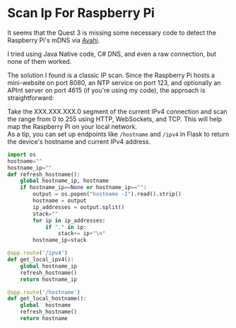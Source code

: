 # Scan Ip For Raspberry Pi

It seems that the Quest 3 is missing some necessary code to detect the Raspberry Pi's mDNS via [Avahi](https://webshed.org/projects/raspberrypi/mdns/).  

I tried using Java Native code, C# DNS, and even a raw connection, but none of them worked.  

The solution I found is a classic IP scan. Since the Raspberry Pi hosts a mini-website on port 8080, an NTP service on port 123, and optionally an APInt server on port 4615 (if you're using my code), the approach is straightforward:  

Take the XXX.XXX.XXX.0 segment of the current IPv4 connection and scan the range from 0 to 255 using HTTP, WebSockets, and TCP. This will help map the Raspberry Pi on your local network.  
As a tip, you can set up endpoints like `/hostname` and `/ipv4` in Flask to return the device's hostname and current IPv4 address.

``` py
import os
hostname=""
hostname_ip=""
def refresh_hostname():
    global hostname_ip, hostname
    if hostname_ip==None or hostname_ip=="":
        output = os.popen("hostname -I").read().strip()
        hostname = output
        ip_addresses = output.split()
        stack=""
        for ip in ip_addresses:
            if "." in ip:  
                stack+= ip+"\n"
        hostname_ip=stack

@app.route('/ipv4')
def get_local_ipv4():
    global hostname_ip
    refresh_hostname()
    return hostname_ip

@app.route('/hostname')
def get_local_hostname():
    global  hostname
    refresh_hostname()
    return hostname
```

